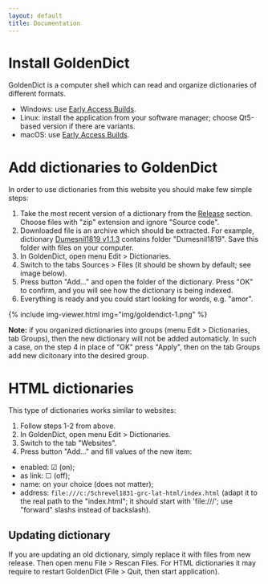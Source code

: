```yaml
---
layout: default
title: Documentation
---
```


# Install GoldenDict

GoldenDict is a computer shell which can read and organize dictionaries of different formats.

* Windows: use [Early Access Builds](https://github.com/goldendict/goldendict/wiki/Early-Access-Builds-for-Windows).
* Linux: install the application from your software manager; choose Qt5-based version if there are variants.
* macOS: use [Early Access Builds](https://github.com/goldendict/goldendict/wiki/Early-Access-Builds-for-Mac-OS-X).


# Add dictionaries to GoldenDict

In order to use dictionaries from this website you should make few simple steps:

1. Take the most recent version of a dictionary from the [Release](https://github.com/nikita-moor/latin-dictionary/releases) section. Choose files with "zip" extension and ignore "Source code".
1. Downloaded file is an archive which should be extracted. For example, dictionary [Dumesnil1819 v1.1.3](https://github.com/nikita-moor/latin-dictionary/releases/download/release/Dumesnil1819-1.1.3.zip) contains folder "Dumesnil1819". Save this folder with files on your computer.
1. In GoldenDict, open menu Edit > Dictionaries. 
1. Switch to the tabs Sources > Files (it should be shown by default; see image below).
1. Press button "Add…" and open the folder of the dictionary. Press "OK" to confirm, and you will see how the dictionary is being indexed.
1. Everything is ready and you could start looking for words, e.g. "amor".

{% include img-viewer.html img="img/goldendict-1.png" %}

**Note:** if you organized dictionaries into groups (menu Edit > Dictionaries, tab Groups), then the new dictionary will not be added automaticly. In such a case, on the step 4 in place of "OK" press "Apply", then on the tab Groups add new dicitonary into the desired group.


# HTML dictionaries

This type of dictionaries works similar to websites:

1. Follow steps 1-2 from above.
1. In GoldenDict, open menu Edit > Dictionaries.
1. Switch to the tab "Websites".
1. Press button "Add…" and fill values of the new item:
  - enabled: ☑ (on);
  - as link: ☐ (off);
  - name: on your choice (does not matter);
  - address: `file:///c:/Schrevel1831-grc-lat-html/index.html` (adapt it to the real path to the "index.html"; it should start with 'file:///'; use "forward" slashs instead of backslash).


## Updating dictionary

If you are updating an old dictionary, simply replace it with files from new release. Then open menu File > Rescan Files. For HTML dictionaries it may require to restart GoldenDict (File > Quit, then start application).
